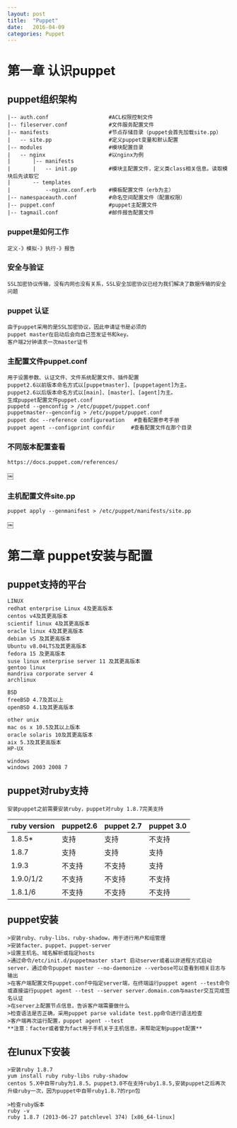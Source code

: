 ```yaml
---
layout: post
title:  "Puppet"
date:   2016-04-09
categories: Puppet
---
```



# 第一章 认识puppet

## puppet组织架构

```
|-- auth.conf 					#ACL权限控制文件
|-- fileserver.conf 			#文件服务配置文件
|-- manifests 					#节点存储目录（puppet会首先加载site.pp）
|	-- site.pp 					#定义puppet变量和默认配置
|-- modules						#模块配置目录
|	-- nginx					#以nginx为例
|		|-- manifests			
|		|	-- init.pp 			#模块主配置文件，定义类class相关信息。读取模块后先读取它
|		-- templates
|			--nginx.conf.erb 	#模板配置文件（erb为主）
|-- namespaceauth.conf 			#命名空间配置文件（配置权限）
|-- puppet.conf 				#puppet主配置文件
|-- tagmail.conf 				#邮件报告配置文件
```

### puppet是如何工作

```
定义-》模拟-》执行-》报告
```

### 安全与验证

```
SSL加密协议传输，没有内网也没有关系，SSL安全加密协议已经为我们解决了数据传输的安全问题
```

### puppet 认证

```
由于puppet采用的是SSL加密协议，因此申请证书是必须的
puppet master在启动后会向自己签发证书和key。
客户端2分钟请求一次master证书
```

### 主配置文件puppet.conf

```
用于设置参数、认证文件、文件系统配置文件、插件配置
puppet2.6以前版本命名方式以[puppetmaster]、[puppetagent]为主。
puppet2.6以后版本命名方式以[main]、[master]、[agent]为主。
生成puppet配置文件puppet.conf
puppetd --genconfig > /etc/puppet/puppet.conf
puppetmaster--genconfig > /etc/puppet/puppet.conf
puppet doc --reference configureation   #查看配置参考手册
puppet agent --configprint confdir     #查看配置文件在那个目录
```

### 不同版本配置查看

```
https://docs.puppet.com/references/
```
￼

### 主机配置文件site.pp

```
puppet apply --genmanifest > /etc/puppet/manifests/site.pp
```
￼

# 第二章  puppet安装与配置

## puppet支持的平台

```
LINUX
redhat enterprise Linux 4及更高版本
centos v4及其更高版本
scientif linux 4及其更高版本
oracle linux 4及其更高版本
debian v5 及其更高版本
Ubuntu v8.04LTS及其更高版本
fedora 15 及更高版本
suse linux enterprise server 11 及其更高版本
gentoo linux 
mandriva corporate server 4  
archlinux

BSD
freeBSD 4.7及其以上
openBSD 4.1及其更高版本

other unix
mac os x 10.5及其以上版本
oracle solaris 10及其更高版本
aix 5.3及其更高版本
HP-UX

windows
windows 2003 2008 7
```

## puppet对ruby支持

```
安装puppet之前需要安装ruby，puppet对ruby 1.8.7完美支持
```

|ruby version|puppet2.6|puppet 2.7|puppet 3.0|
|---|---|---|---|
|1.8.5*|支持|支持|不支持|
|1.8.7|支持|支持|支持|
|1.9.3|不支持|不支持|支持|
|1.9.0/1/2|不支持|不支持|不支持|
|1.8.1/6|不支持|不支持|不支持|


## puppet安装

```
>安装ruby、ruby-libs、ruby-shadow，用于进行用户和组管理
>安装facter、puppet、puppet-server
>设置主机名、域名解析或指定hosts
>通过命令/etc/init.d/puppetmaster start 启动server或者以非进程方式启动server，通过命令puppet master --no-daemonize --verbose可以查看到相关日志与输出
>在客户端配置文件puppet.conf中指定server端，在终端运行puppet agent --test命令或直接运行puppet agent --test --server server.domain.com与master交互完成签名认证
>在server上配置节点信息，告诉客户端需要做什么
>检查语法是否正确，采用puppet parse validate test.pp命令进行语法检查
>客户端再次运行配置，puppet agent --test
**注意：facter或者曾为fact用于手机关于主机信息，来帮助定制puppet配置**
```

## 在lunux下安装

```
>安装ruby 1.8.7
yum install ruby ruby-libs ruby-shadow
centos 5.X中自带ruby为1.8.5，puppet3.0不在支持ruby1.8.5,安装puppet之后再次升级ruby一次，因为puppet中自带ruby1.8.7的rpn包

>检查ruby版本
ruby -v
ruby 1.8.7 (2013-06-27 patchlevel 374) [x86_64-linux]
```
